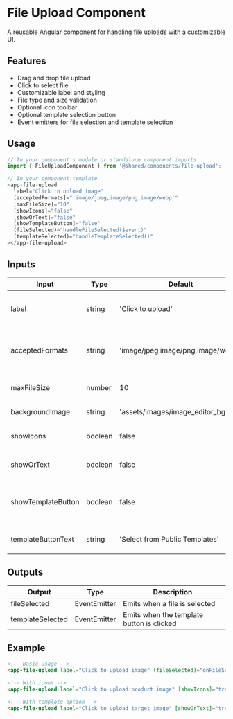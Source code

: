 # File Upload Component

A reusable Angular component for handling file uploads with a customizable UI.

## Features

- Drag and drop file upload
- Click to select file
- Customizable label and styling
- File type and size validation
- Optional icon toolbar
- Optional template selection button
- Event emitters for file selection and template selection

## Usage

```typescript
// In your component's module or standalone component imports
import { FileUploadComponent } from '@shared/components/file-upload';

// In your component template
<app-file-upload
  label="Click to upload image"
  [acceptedFormats]="'image/jpeg,image/png,image/webp'"
  [maxFileSize]="10"
  [showIcons]="false"
  [showOrText]="false"
  [showTemplateButton]="false"
  (fileSelected)="handleFileSelected($event)"
  (templateSelected)="handleTemplateSelected()"
></app-file-upload>
```

## Inputs

| Input              | Type    | Default                             | Description                                   |
| ------------------ | ------- | ----------------------------------- | --------------------------------------------- |
| label              | string  | 'Click to upload'                   | Text displayed in the upload area             |
| acceptedFormats    | string  | 'image/jpeg,image/png,image/webp'   | Comma-separated list of accepted MIME types   |
| maxFileSize        | number  | 10                                  | Maximum file size in MB                       |
| backgroundImage    | string  | 'assets/images/image_editor_bg.png' | Background image URL                          |
| showIcons          | boolean | false                               | Whether to show the icon toolbar              |
| showOrText         | boolean | false                               | Whether to show the "or" text                 |
| showTemplateButton | boolean | false                               | Whether to show the template selection button |
| templateButtonText | string  | 'Select from Public Templates'      | Text for the template button                  |

## Outputs

| Output           | Type               | Description                               |
| ---------------- | ------------------ | ----------------------------------------- |
| fileSelected     | EventEmitter<File> | Emits when a file is selected             |
| templateSelected | EventEmitter<void> | Emits when the template button is clicked |

## Example

```html
<!-- Basic usage -->
<app-file-upload label="Click to upload image" (fileSelected)="onFileSelected($event)"></app-file-upload>

<!-- With icons -->
<app-file-upload label="Click to upload product image" [showIcons]="true" (fileSelected)="onFileSelected($event)"></app-file-upload>

<!-- With template option -->
<app-file-upload label="Click to upload target image" [showOrText]="true" [showTemplateButton]="true" templateButtonText="Select from Templates" (fileSelected)="onFileSelected($event)" (templateSelected)="onTemplateSelected()"></app-file-upload>
```
